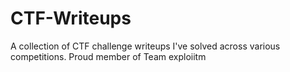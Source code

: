 # CTF-Writeups
A collection of CTF challenge writeups I've solved across various competitions. Proud member of Team exploiitm 
